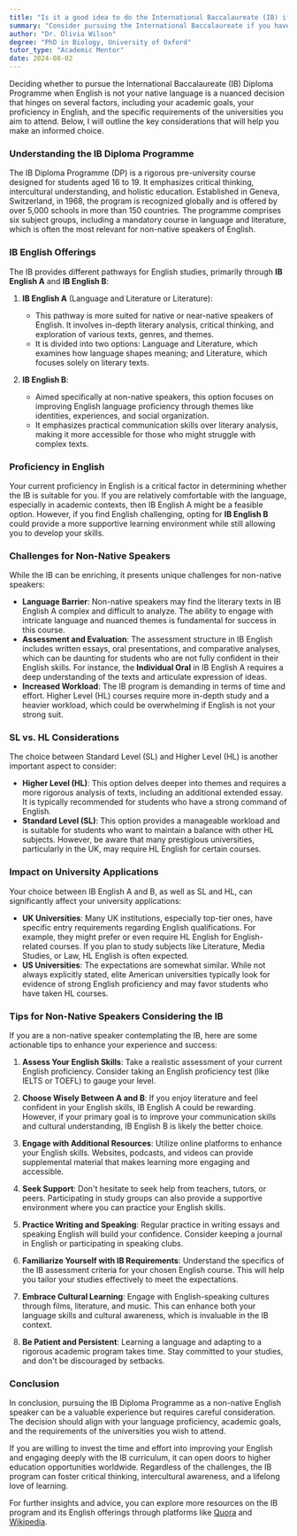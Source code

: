 ```yaml
---
title: "Is it a good idea to do the International Baccalaureate (IB) if English is not your native language?"
summary: "Consider pursuing the International Baccalaureate if you have strong English skills and clear academic goals for university success."
author: "Dr. Olivia Wilson"
degree: "PhD in Biology, University of Oxford"
tutor_type: "Academic Mentor"
date: 2024-08-02
---
```


Deciding whether to pursue the International Baccalaureate (IB) Diploma Programme when English is not your native language is a nuanced decision that hinges on several factors, including your academic goals, your proficiency in English, and the specific requirements of the universities you aim to attend. Below, I will outline the key considerations that will help you make an informed choice.

### Understanding the IB Diploma Programme

The IB Diploma Programme (DP) is a rigorous pre-university course designed for students aged 16 to 19. It emphasizes critical thinking, intercultural understanding, and holistic education. Established in Geneva, Switzerland, in 1968, the program is recognized globally and is offered by over 5,000 schools in more than 150 countries. The programme comprises six subject groups, including a mandatory course in language and literature, which is often the most relevant for non-native speakers of English.

### IB English Offerings

The IB provides different pathways for English studies, primarily through **IB English A** and **IB English B**:

1. **IB English A** (Language and Literature or Literature):
   - This pathway is more suited for native or near-native speakers of English. It involves in-depth literary analysis, critical thinking, and exploration of various texts, genres, and themes.
   - It is divided into two options: Language and Literature, which examines how language shapes meaning; and Literature, which focuses solely on literary texts.

2. **IB English B**:
   - Aimed specifically at non-native speakers, this option focuses on improving English language proficiency through themes like identities, experiences, and social organization.
   - It emphasizes practical communication skills over literary analysis, making it more accessible for those who might struggle with complex texts.

### Proficiency in English

Your current proficiency in English is a critical factor in determining whether the IB is suitable for you. If you are relatively comfortable with the language, especially in academic contexts, then IB English A might be a feasible option. However, if you find English challenging, opting for **IB English B** could provide a more supportive learning environment while still allowing you to develop your skills.

### Challenges for Non-Native Speakers

While the IB can be enriching, it presents unique challenges for non-native speakers:

- **Language Barrier**: Non-native speakers may find the literary texts in IB English A complex and difficult to analyze. The ability to engage with intricate language and nuanced themes is fundamental for success in this course.
- **Assessment and Evaluation**: The assessment structure in IB English includes written essays, oral presentations, and comparative analyses, which can be daunting for students who are not fully confident in their English skills. For instance, the **Individual Oral** in IB English A requires a deep understanding of the texts and articulate expression of ideas.
- **Increased Workload**: The IB program is demanding in terms of time and effort. Higher Level (HL) courses require more in-depth study and a heavier workload, which could be overwhelming if English is not your strong suit.

### SL vs. HL Considerations

The choice between Standard Level (SL) and Higher Level (HL) is another important aspect to consider:

- **Higher Level (HL)**: This option delves deeper into themes and requires a more rigorous analysis of texts, including an additional extended essay. It is typically recommended for students who have a strong command of English.
- **Standard Level (SL)**: This option provides a manageable workload and is suitable for students who want to maintain a balance with other HL subjects. However, be aware that many prestigious universities, particularly in the UK, may require HL English for certain courses.

### Impact on University Applications

Your choice between IB English A and B, as well as SL and HL, can significantly affect your university applications:

- **UK Universities**: Many UK institutions, especially top-tier ones, have specific entry requirements regarding English qualifications. For example, they might prefer or even require HL English for English-related courses. If you plan to study subjects like Literature, Media Studies, or Law, HL English is often expected.
- **US Universities**: The expectations are somewhat similar. While not always explicitly stated, elite American universities typically look for evidence of strong English proficiency and may favor students who have taken HL courses.

### Tips for Non-Native Speakers Considering the IB

If you are a non-native speaker contemplating the IB, here are some actionable tips to enhance your experience and success:

1. **Assess Your English Skills**: Take a realistic assessment of your current English proficiency. Consider taking an English proficiency test (like IELTS or TOEFL) to gauge your level.

2. **Choose Wisely Between A and B**: If you enjoy literature and feel confident in your English skills, IB English A could be rewarding. However, if your primary goal is to improve your communication skills and cultural understanding, IB English B is likely the better choice.

3. **Engage with Additional Resources**: Utilize online platforms to enhance your English skills. Websites, podcasts, and videos can provide supplemental material that makes learning more engaging and accessible.

4. **Seek Support**: Don't hesitate to seek help from teachers, tutors, or peers. Participating in study groups can also provide a supportive environment where you can practice your English skills.

5. **Practice Writing and Speaking**: Regular practice in writing essays and speaking English will build your confidence. Consider keeping a journal in English or participating in speaking clubs.

6. **Familiarize Yourself with IB Requirements**: Understand the specifics of the IB assessment criteria for your chosen English course. This will help you tailor your studies effectively to meet the expectations.

7. **Embrace Cultural Learning**: Engage with English-speaking cultures through films, literature, and music. This can enhance both your language skills and cultural awareness, which is invaluable in the IB context.

8. **Be Patient and Persistent**: Learning a language and adapting to a rigorous academic program takes time. Stay committed to your studies, and don't be discouraged by setbacks.

### Conclusion

In conclusion, pursuing the IB Diploma Programme as a non-native English speaker can be a valuable experience but requires careful consideration. The decision should align with your language proficiency, academic goals, and the requirements of the universities you wish to attend. 

If you are willing to invest the time and effort into improving your English and engaging deeply with the IB curriculum, it can open doors to higher education opportunities worldwide. Regardless of the challenges, the IB program can foster critical thinking, intercultural awareness, and a lifelong love of learning. 

For further insights and advice, you can explore more resources on the IB program and its English offerings through platforms like [Quora](https://www.quora.com/Is-it-a-good-idea-to-do-the-International-Baccalaureate-IB-if-English-is-not-your-native-language) and [Wikipedia](https://en.wikipedia.org/wiki/IB_Group_2_subjects).
    